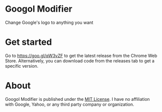 # Googol Modifier
Change Google's logo to anything you want
# Get started
Go to <https://goo.gl/qW3vZF> to get the latest release from the Chrome Web Store. Alternatively, you can download code from the releases tab to get a specific version.
# About
Googol Modifier is published under the [MIT License](LICENSE). I have no affiliation with Google, Yahoo, or any third party company or organization.
